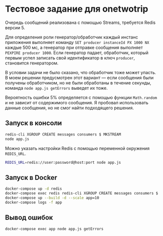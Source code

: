# Тестовое задание для onetwotrip

Очередь сообщений реализована с помощью Streams, требуется Redis версии 5.

Для определения роли генератор/обработчик каждый инстанс приложения выполняет
команду `SET producer instanceId PX 1000 NX` каждые 500 мс, а генератор при отправке
сообщения выполняет `PEXPIRE producer 1000`. Если генератор падает, обработчик,
который первым успел записать свой идентификатор в ключ `producer`, становится генератором.

В условии задачи не было сказано, что обработчик тоже может упасть.
В моем решении предусмотрен этот вариант — если сообщения были
получены обработчиком, но не были обработаны в течение секунды,
команда `node app.js getErrors` выведет их тоже.

Вероятность ошибки 5% определяется с помощью функции `Math.random` и не зависит от содержимого сообщения.
Я пробовал использовать данные сообщения, но не смог найти подходящего решения.

## Запуск в консоли

```bash
redis-cli XGROUP CREATE messages consumers $ MKSTREAM
node app.js
```

Можно указать настройки Redis с помощью переменной окружения `REDIS_URL`.

```bash
REDIS_URL=redis://user:password@host:port node app.js
```

## Запуск в Docker

```bash
docker-compose up -d redis
docker-compose exec redis redis-cli XGROUP CREATE messages consumers $ MKSTREAM
docker-compose up --build -d --scale app=10
docker-compose logs -f app
```

## Вывод ошибок

```bash
docker-compose exec app node app.js getErrors
```
